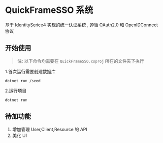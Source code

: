 # QuickFrameSSO 系统

基于 IdentitySerice4 实现的统一认证系统 , 遵循 OAuth2.0 和 OpenIDConnect 协议

## 开始使用

> 注: 以下命令均需要在 `QuickFrameSSO.csproj` 所在的文件夹下执行

1.首次运行需要创建数据库

`dotnet run /seed`

2.运行项目

`dotnet run`

## 待加功能

1. 增加管理 User,Client,Resource 的 API
2. 美化 UI
